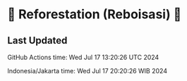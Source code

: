 
# 🌳 Reforestation (Reboisasi) 🌲

## Last Updated

GitHub Actions time: Wed Jul 17 13:20:26 UTC 2024

Indonesia/Jakarta time: Wed Jul 17 20:20:26 WIB 2024

